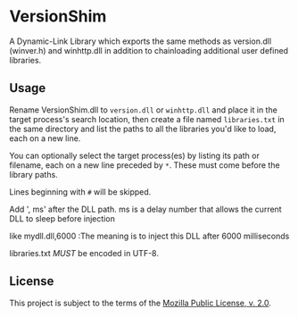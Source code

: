 VersionShim
===========
A Dynamic-Link Library which exports the same methods as version.dll (winver.h) and winhttp.dll in addition to chainloading additional user defined libraries.

Usage
-----
Rename VersionShim.dll to `version.dll` or `winhttp.dll` and place it in the target process's search location,
then create a file named `libraries.txt` in the same directory and list the paths to all the libraries you'd like to load,
each on a new line.

You can optionally select the target process(es) by listing its path or filename, each on a new line preceded by `*`. These must come before the library paths.

Lines beginning with `#` will be skipped.

Add ', ms' after the DLL path. ms is a delay number that allows the current DLL to sleep before injection

like  mydll.dll,6000     :The meaning is to inject this DLL after 6000 milliseconds

libraries.txt *MUST* be encoded in UTF-8.

License
-------
This project is subject to the terms of the [Mozilla Public License, v. 2.0](./LICENSE).